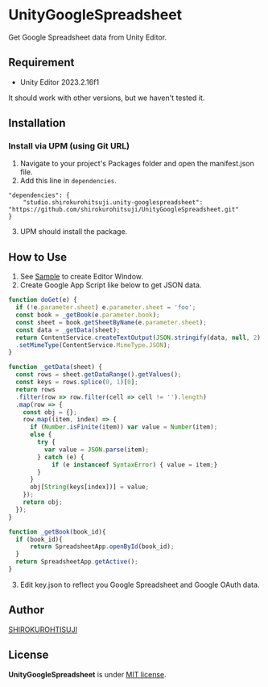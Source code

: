 # UnityGoogleSpreadsheet

Get Google Spreadsheet data from Unity Editor.

## Requirement

* Unity Editor 2023.2.16f1 

It should work with other versions, but we haven't tested it.

## Installation

### Install via UPM (using Git URL)

1. Navigate to your project's Packages folder and open the manifest.json file.
2. Add this line in `dependencies`.
```
"dependencies": {
    "studio.shirokurohitsuji.unity-googlespreadsheet": "https://github.com/shirokurohitsuji/UnityGoogleSpreadsheet.git"
}
```
3. UPM should install the package.

## How to Use

1. See [Sample](https://github.com/shirokurohitsuji/UnityGoogleSpreadsheet/tree/main/~Sample) to create Editor Window.
2. Create Google App Script like below to get JSON data.
```typescript
function doGet(e) {
  if (!e.parameter.sheet) e.parameter.sheet = 'foo';
  const book = _getBook(e.parameter.book);
  const sheet = book.getSheetByName(e.parameter.sheet);
  const data = _getData(sheet);
  return ContentService.createTextOutput(JSON.stringify(data, null, 2) + "\n")
  .setMimeType(ContentService.MimeType.JSON);
}

function _getData(sheet) {
  const rows = sheet.getDataRange().getValues();
  const keys = rows.splice(0, 1)[0];
  return rows
  .filter(row => row.filter(cell => cell != '').length)
  .map(row => {
    const obj = {};
    row.map((item, index) => {
      if (Number.isFinite(item)) var value = Number(item);
      else {
        try {
          var value = JSON.parse(item);
        } catch (e) {
            if (e instanceof SyntaxError) { value = item;}
        }
      }
      obj[String(keys[index])] = value;
    });
    return obj;
  });
}

function _getBook(book_id){
  if (book_id){
      return SpreadsheetApp.openById(book_id);
  }
  return SpreadsheetApp.getActive();
}
```
3. Edit key.json to reflect you Google Spreadsheet and Google OAuth data.

## Author

[SHIROKUROHTISUJI](https://shirokurohitsuji.studio/)

## License

**UnityGoogleSpreadsheet** is under [MIT license](https://github.com/shirokurohitsuji/UnityGoogleSpreadsheet/blob/main/LICENSE.md).
